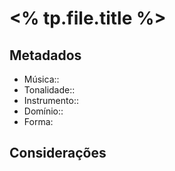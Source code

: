 # <% tp.file.title %>

## Metadados

- Música:: 
- Tonalidade:: 
- Instrumento:: 
- Domínio:: 
- Forma: 

## Considerações